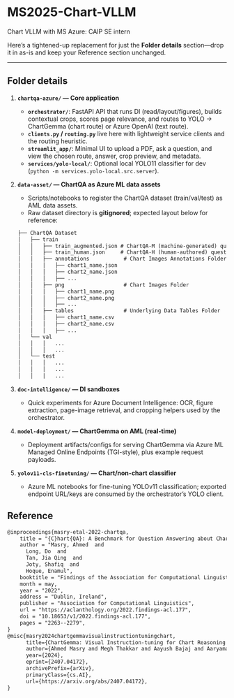 # MS2025-Chart-VLLM
Chart VLLM with MS Azure: CAIP SE intern

Here’s a tightened-up replacement for just the **Folder details** section—drop it in as-is and keep your Reference section unchanged.

---

## Folder details

1. **`chartqa-azure/` — Core application**

   * **`orchestrator/`**: FastAPI API that runs DI (read/layout/figures), builds contextual crops, scores page relevance, and routes to YOLO → ChartGemma (chart route) or Azure OpenAI (text route).
   * **`clients.py` / `routing.py`** live here with lightweight service clients and the routing heuristic.
   * **`streamlit_app/`**: Minimal UI to upload a PDF, ask a question, and view the chosen route, answer, crop preview, and metadata.
   * **`services/yolo-local/`**: Optional local YOLO11 classifier for dev (`python -m services.yolo-local.src.server`).

2. **`data-asset/` — ChartQA as Azure ML data assets**

   * Scripts/notebooks to register the ChartQA dataset (train/val/test) as AML data assets.
   * Raw dataset directory is **gitignored**; expected layout below for reference:

   ```markdown
   ├── ChartQA Dataset                   
   │   ├── train   
   │   │   ├── train_augmented.json # ChartQA-M (machine-generated) questions/answers. 
   │   │   ├── train_human.json     # ChartQA-H (human-authored) questions/answers. 
   │   │   ├── annotations           # Chart Images Annotations Folder
   │   │   │   ├── chart1_name.json
   │   │   │   ├── chart2_name.json
   │   │   │   ├── ...
   │   │   ├── png                   # Chart Images Folder
   │   │   │   ├── chart1_name.png
   │   │   │   ├── chart2_name.png
   │   │   │   ├── ...
   │   │   ├── tables                # Underlying Data Tables Folder
   │   │   │   ├── chart1_name.csv
   │   │   │   ├── chart2_name.csv
   │   │   │   ├── ...
   │   └── val  
   │   │   │   ...
   │   │   │   ...
   │   └── test  
   │   │   │   ...
   │   │   │   ...
   │   │   |   ...
   ```

3. **`doc-intelligence/` — DI sandboxes**

   * Quick experiments for Azure Document Intelligence: OCR, figure extraction, page-image retrieval, and cropping helpers used by the orchestrator.

4. **`model-deployment/` — ChartGemma on AML (real-time)**

   * Deployment artifacts/configs for serving ChartGemma via Azure ML Managed Online Endpoints (TGI-style), plus example request payloads.

5. **`yolov11-cls-finetuning/` — Chart/non-chart classifier**

   * Azure ML notebooks for fine-tuning YOLOv11 classification; exported endpoint URL/keys are consumed by the orchestrator’s YOLO client.

## Reference
```markdown
@inproceedings{masry-etal-2022-chartqa,
    title = "{C}hart{QA}: A Benchmark for Question Answering about Charts with Visual and Logical Reasoning",
    author = "Masry, Ahmed  and
      Long, Do  and
      Tan, Jia Qing  and
      Joty, Shafiq  and
      Hoque, Enamul",
    booktitle = "Findings of the Association for Computational Linguistics: ACL 2022",
    month = may,
    year = "2022",
    address = "Dublin, Ireland",
    publisher = "Association for Computational Linguistics",
    url = "https://aclanthology.org/2022.findings-acl.177",
    doi = "10.18653/v1/2022.findings-acl.177",
    pages = "2263--2279",
}
@misc{masry2024chartgemmavisualinstructiontuningchart,
      title={ChartGemma: Visual Instruction-tuning for Chart Reasoning in the Wild}, 
      author={Ahmed Masry and Megh Thakkar and Aayush Bajaj and Aaryaman Kartha and Enamul Hoque and Shafiq Joty},
      year={2024},
      eprint={2407.04172},
      archivePrefix={arXiv},
      primaryClass={cs.AI},
      url={https://arxiv.org/abs/2407.04172}, 
}
```